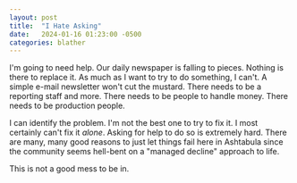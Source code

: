 ```yaml
---
layout: post
title:  "I Hate Asking"
date:   2024-01-16 01:23:00 -0500
categories: blather
---
```

I'm going to need help.  Our daily newspaper is falling to pieces.  Nothing is there to replace it.  As much as I want to try to do something, I can't.  A simple e-mail newsletter won't cut the mustard.  There needs to be a reporting staff and more.  There needs to be people to handle money.  There needs to be production people.

I can identify the problem.  I'm not the best one to try to fix it.  I most certainly can't fix it *alone*.  Asking for help to do so is extremely hard.  There are many, many good reasons to just let things fail here in Ashtabula since the community seems hell-bent on a "managed decline" approach to life.

This is not a good mess to be in.

